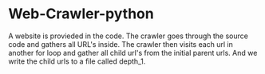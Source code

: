 # Web-Crawler-python

A website is provieded in the code.
The crawler goes through the source code and gathers all URL's inside. The crawler then 
visits each url in another for loop and gather all child url's from the initial parent urls.
And we write the child urls to a file called depth_1.
